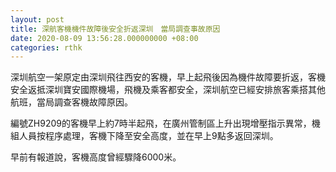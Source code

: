 ```yaml
---
layout: post
title: 深航客機機件故障後安全折返深圳　當局調查事故原因
date: 2020-08-09 13:56:28.000000000 +08:00
categories: rthk
---
```


深圳航空一架原定由深圳飛往西安的客機，早上起飛後因為機件故障要折返，客機安全返抵深圳寶安國際機場，飛機及乘客都安全，深圳航空已經安排旅客乘搭其他航班，當局調查客機故障原因。

編號ZH9209的客機早上約7時半起飛，在廣州管制區上升出現增壓指示異常，機組人員按程序處理，客機下降至安全高度，並在早上9點多返回深圳。

早前有報道說，客機高度曾經驟降6000米。
